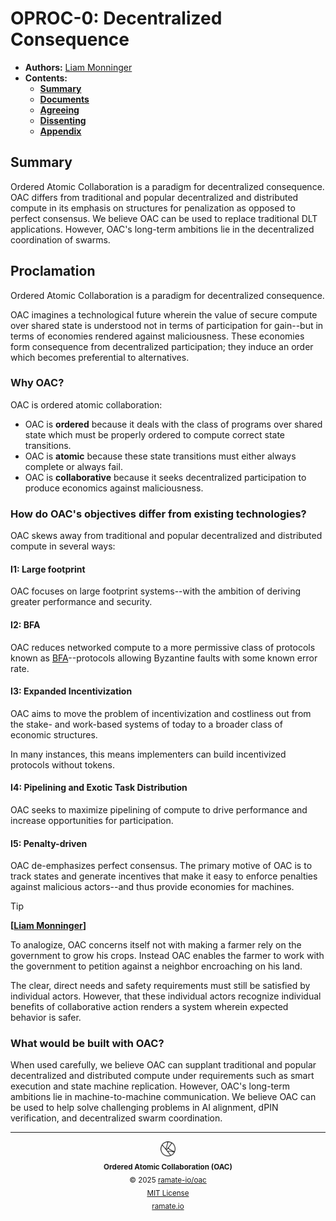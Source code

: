 # OPROC-0: Decentralized Consequence
- **Authors:** [Liam Monninger](mailto:liam@ramate.io)
- **Contents:**
  - **[Summary](#summary)**
  - **[Documents](#documents)**
  - **[Agreeing](#agreeing)**
  - **[Dissenting](#dissenting)**
  - **[Appendix](#appendix)**

## Summary
Ordered Atomic Collaboration is a paradigm for decentralized consequence. OAC differs from traditional and popular decentralized and distributed compute in its emphasis on structures for penalization as opposed to perfect consensus. We believe OAC can be used to replace traditional DLT applications. However, OAC's long-term ambitions lie in the decentralized coordination of swarms.

## Proclamation
Ordered Atomic Collaboration is a paradigm for decentralized consequence.

OAC imagines a technological future wherein the value of secure compute over shared state is understood not in terms of participation for gain--but in terms of economies rendered against maliciousness. These economies form consequence from decentralized participation; they induce an order which becomes preferential to alternatives.

### Why OAC?
OAC is ordered atomic collaboration:
- OAC is **ordered** because it deals with the class of programs over shared state which must be properly ordered to compute correct state transitions.
- OAC is **atomic** because these state transitions must either always complete or always fail.
- OAC is **collaborative** because it seeks decentralized participation to produce economics against maliciousness.

### How do OAC's objectives differ from existing technologies?
OAC skews away from traditional and popular decentralized and distributed compute in several ways:

#### I1: Large footprint
OAC focuses on large footprint systems--with the ambition of deriving greater performance and security.

#### I2: BFA
OAC reduces networked compute to a more permissive class of protocols known as [BFA](../../../oart/oera-000-000-000-dulan/oart-000-000-001-bfa/README.md)--protocols allowing Byzantine faults with some known error rate.

#### I3: Expanded Incentivization
OAC aims to move the problem of incentivization and costliness out from the stake- and work-based systems of today to a broader class of economic structures.

In many instances, this means implementers can build incentivized protocols without tokens.

#### I4: Pipelining and Exotic Task Distribution
OAC seeks to maximize pipelining of compute to drive performance and increase opportunities for participation.

#### I5: Penalty-driven
OAC de-emphasizes perfect consensus. The primary motive of OAC is to track states and generate incentives that make it easy to enforce penalties against malicious actors--and thus provide economies for machines.

> [!TIP]
>
> **[[Liam Monninger](mailto:liam@ramate.io)]**
>
> To analogize, OAC concerns itself not with making a farmer rely on the government to grow his crops. Instead OAC enables the farmer to work with the government to petition against a neighbor encroaching on his land.
>
> The clear, direct needs and safety requirements must still be satisfied by individual actors. However, that these individual actors recognize individual benefits of collaborative action renders a system wherein expected behavior is safer.

### What would be built with OAC?
When used carefully, we believe OAC can supplant traditional and popular decentralized and distributed compute under requirements such as smart execution and state machine replication. However, OAC's long-term ambitions lie in machine-to-machine communication. We believe OAC can be used to help solve challenging problems in AI alignment, dPIN verification, and decentralized swarm coordination.

<!--OAC FOOTER: DO NOT REMOVE THIS LINE-->
---

<div align="center">
  <a href="https://github.com/ramate-io/oac">
    <picture>
      <source srcset="/assets/oac-inverted-transparent.png" media="(prefers-color-scheme: dark)">
      <img height="24" src="/assets/oac-transparent.png" alt="OAC"/>
    </picture>
  </a>
  <br/>
  <sub>
    <b>Ordered Atomic Collaboration (OAC)</b>
    <br/>
    &copy; 2025 <a href="https://github.com/ramate-io/oac">ramate-io/oac</a>
    <br/>
    <a href="https://github.com/ramate-io/oac/blob/main/LICENSE">MIT License</a>
    <br/>
    <a href="https://www.ramate.io">ramate.io</a>
  </sub>
</div>
